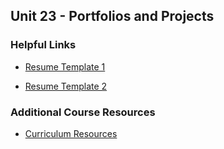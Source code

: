 ## Unit 23 - Portfolios and Projects

### Helpful Links

* [Resume Template 1](https://docs.google.com/document/d/1wjbr8KFnCDmpHTFJLCs1FHYh04loZf7rg0l7US2yTxQ/edit)

* [Resume Template 2](https://docs.google.com/document/d/12JqGMhk-vAp4lhxxBItK1NeJRnXP1xOnzUVHVPiF_eE/edit)

### Additional Course Resources

* [Curriculum Resources](https://github.com/coding-boot-camp/curriculum-resources)
